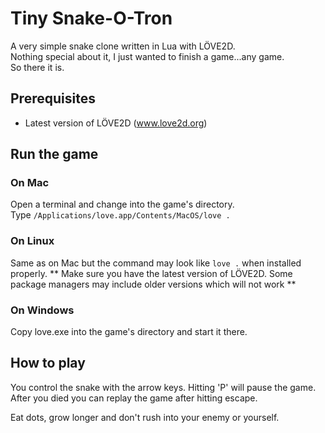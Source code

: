 # Tiny Snake-O-Tron  

A very simple snake clone written in Lua with LÖVE2D.  
Nothing special about it, I just wanted to finish a game...any game.  
So there it is.  

## Prerequisites

- Latest version of LÖVE2D (www.love2d.org)

## Run the game

### On Mac

Open a terminal and change into the game's directory.  
Type `/Applications/love.app/Contents/MacOS/love .`

### On Linux

Same as on Mac but the command may look like `love .` when installed properly.
** Make sure you have the latest version of LÖVE2D. Some package managers may include older versions which will not work **

### On Windows

Copy love.exe into the game's directory and start it there.

## How to play

You control the snake with the arrow keys.
Hitting 'P' will pause the game.
After you died you can replay the game after hitting escape.  

Eat dots, grow longer and don't rush into your enemy or yourself.
